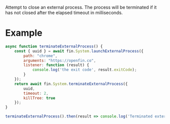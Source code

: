 Attempt to close an external process. The process will be terminated if it has not closed after the elapsed timeout in milliseconds.
# Example

```js
async function terminateExternalProcess() {
    const { uuid } = await fin.System.launchExternalProcess({
        path: "chrome",
        arguments: "https://openfin.co",
        listener: function (result) {
            console.log('the exit code', result.exitCode);
        }
    });
    return await fin.System.terminateExternalProcess({
        uuid,
        timeout: 2,
        killTree: true
    });
}

terminateExternalProcess().then(result => console.log('Terminated external process.')).catch(err => console.error(err));
```